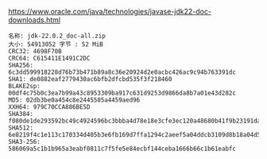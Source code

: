 https://www.oracle.com/java/technologies/javase-jdk22-doc-downloads.html


    名称: jdk-22.0.2_doc-all.zip
    大小: 54913052 字节 : 52 MiB
    CRC32: 4698F70B
    CRC64: C615411E1491C2DC
    SHA256: 6c3dd599918228d76b73b471b89a8c36e20924d2e0acbc426ac9c94b763391dc
    SHA1: de0882eaf2779430ac6bfb2dfcbd535f3f218460
    BLAKE2sp: 00df4c75b0c3ea7b99a43c8953309ba917c631d9253d9866da8b7a01e43d282c
    MD5: 02db3be0a454c8e2445505a4459aed96
    XXH64: 979C70CCA886BE5D
    SHA384: f080de1de293592bc49c4924596bc3bbba4d78e18e3cfe3ec120a48680b41f9b23191daaa7aceba8906c4b23428ca9b2
    SHA512: 6e8219f4c1e113c170334d405b3e6fb169d7ffa1294c2aeef5a04ddcb3109d8b18a04d5448d91ed03f13561c4c52538fb12c7aba556878a4f2c8767be87cde00
    SHA3-256: 586069a5c1b1b965a3eabf0811c7f5fe5e84ecbf144ceba1666b66c1b61eabfc



